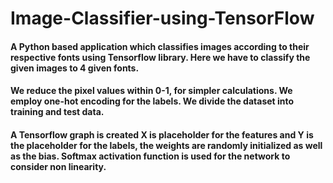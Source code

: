 # Image-Classifier-using-TensorFlow




#### A Python based application which classifies images according to their respective fonts using Tensorflow library. Here we have to classify the  given images to 4 given fonts.  

#### We reduce the pixel values within 0-1, for simpler calculations. We employ one-hot encoding for the labels. We divide the dataset into training and test data. 

#### A Tensorflow graph is created X is placeholder for the features and Y is the placeholder for the labels, the weights are randomly initialized as well as the bias. Softmax activation function is used for the network to consider non linearity. 

